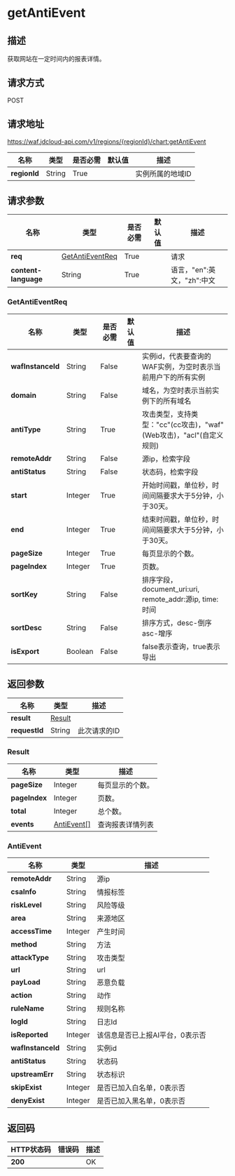 # getAntiEvent


## 描述
获取网站在一定时间内的报表详情。

## 请求方式
POST

## 请求地址
https://waf.jdcloud-api.com/v1/regions/{regionId}/chart:getAntiEvent

|名称|类型|是否必需|默认值|描述|
|---|---|---|---|---|
|**regionId**|String|True| |实例所属的地域ID|

## 请求参数
|名称|类型|是否必需|默认值|描述|
|---|---|---|---|---|
|**req**|[GetAntiEventReq](getantievent#getantieventreq)|True| |请求|
|**content-language**|String|True| |语言，"en":英文，"zh":中文|

### <div id="getantieventreq">GetAntiEventReq</div>
|名称|类型|是否必需|默认值|描述|
|---|---|---|---|---|
|**wafInstanceId**|String|False| |实例id，代表要查询的WAF实例，为空时表示当前用户下的所有实例|
|**domain**|String|False| |域名，为空时表示当前实例下的所有域名|
|**antiType**|String|True| |攻击类型，支持类型："cc"(cc攻击)，"waf"(Web攻击)，"acl"(自定义规则)|
|**remoteAddr**|String|False| |源ip，检索字段|
|**antiStatus**|String|False| |状态码，检索字段|
|**start**|Integer|True| |开始时间戳，单位秒，时间间隔要求大于5分钟，小于30天。|
|**end**|Integer|True| |结束时间戳，单位秒，时间间隔要求大于5分钟，小于30天。|
|**pageSize**|Integer|True| |每页显示的个数。|
|**pageIndex**|Integer|True| |页数。|
|**sortKey**|String|False| |排序字段，document_uri:uri, remote_addr:源ip, time:时间|
|**sortDesc**|String|False| |排序方式，desc-倒序 asc-增序|
|**isExport**|Boolean|False| |false表示查询，true表示导出|

## 返回参数
|名称|类型|描述|
|---|---|---|
|**result**|[Result](getantievent#result)| |
|**requestId**|String|此次请求的ID|

### <div id="result">Result</div>
|名称|类型|描述|
|---|---|---|
|**pageSize**|Integer|每页显示的个数。|
|**pageIndex**|Integer|页数。|
|**total**|Integer|总个数。|
|**events**|[AntiEvent[]](getantievent#antievent)|查询报表详情列表|
### <div id="antievent">AntiEvent</div>
|名称|类型|描述|
|---|---|---|
|**remoteAddr**|String|源ip|
|**csaInfo**|String|情报标签|
|**riskLevel**|String|风险等级|
|**area**|String|来源地区|
|**accessTime**|Integer|产生时间|
|**method**|String|方法|
|**attackType**|String|攻击类型|
|**url**|String|url|
|**payLoad**|String|恶意负载|
|**action**|String|动作|
|**ruleName**|String|规则名称|
|**logId**|String|日志Id|
|**isReported**|Integer|该信息是否已上报AI平台，0表示否|
|**wafInstanceId**|String|实例id|
|**antiStatus**|String|状态码|
|**upstreamErr**|String|状态标识|
|**skipExist**|Integer|是否已加入白名单，0表示否|
|**denyExist**|Integer|是否已加入黑名单，0表示否|

## 返回码
|HTTP状态码|错误码|描述|
|---|---|---|
|**200**||OK|
